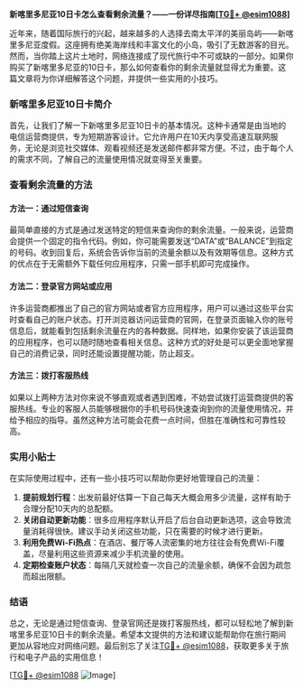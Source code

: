 **新喀里多尼亚10日卡怎么查看剩余流量？——一份详尽指南[[TG💪+ @esim1088](https://t.me/s/esim1088)]**

近年来，随着国际旅行的兴起，越来越多的人选择去南太平洋的美丽岛屿——新喀里多尼亚度假。这座拥有绝美海岸线和丰富文化的小岛，吸引了无数游客的目光。然而，当你踏上这片土地时，网络连接成了现代旅行中不可或缺的一部分。如果你购买了新喀里多尼亚的10日卡，那么如何查看你的剩余流量就显得尤为重要。这篇文章将为你详细解答这个问题，并提供一些实用的小技巧。

### 新喀里多尼亚10日卡简介

首先，让我们了解一下新喀里多尼亚10日卡的基本情况。这种卡通常是由当地的电信运营商提供，专为短期游客设计。它允许用户在10天内享受高速互联网服务，无论是浏览社交媒体、观看视频还是发送邮件都非常方便。不过，由于每个人的需求不同，了解自己的流量使用情况就变得至关重要。

### 查看剩余流量的方法

#### 方法一：通过短信查询

最简单直接的方式是通过发送特定的短信来查询你的剩余流量。一般来说，运营商会提供一个固定的指令代码。例如，你可能需要发送“DATA”或“BALANCE”到指定的号码。收到回复后，系统会告诉你当前的流量余额以及有效期等信息。这种方式的优点在于无需额外下载任何应用程序，只需一部手机即可完成操作。

#### 方法二：登录官方网站或应用

许多运营商都推出了自己的官方网站或者官方应用程序，用户可以通过这些平台实时查看自己的账户状态。打开浏览器访问运营商的官网，在登录页面输入你的账号信息后，就能看到包括剩余流量在内的各种数据。同样地，如果你安装了该运营商的应用程序，也可以随时随地查看相关信息。这种方式的好处是可以更全面地掌握自己的消费记录，同时还能设置提醒功能，防止超支。

#### 方法三：拨打客服热线

如果以上两种方法对你来说不够直观或者遇到困难，不妨尝试拨打运营商提供的客服热线。专业的客服人员能够根据你的手机号码快速查询到你的流量使用情况，并给予相应的指导。虽然这种方法可能会花费一点时间，但胜在准确性和可靠性较高。

### 实用小贴士

在实际使用过程中，还有一些小技巧可以帮助你更好地管理自己的流量：

1. **提前规划行程**：出发前最好估算一下自己每天大概会用多少流量，这样有助于合理分配10天内的总配额。
2. **关闭自动更新功能**：很多应用程序默认开启了后台自动更新选项，这会导致流量消耗得很快。建议手动关闭这些功能，只在需要的时候才进行更新。
3. **利用免费Wi-Fi热点**：在酒店、餐厅等人流密集的地方往往会有免费Wi-Fi覆盖，尽量利用这些资源来减少手机流量的使用。
4. **定期检查账户状态**：每隔几天就检查一次自己的流量余额，确保不会因为疏忽而超出限额。

### 结语

总之，无论是通过短信查询、登录官网还是拨打客服热线，都可以轻松地了解到新喀里多尼亚10日卡的剩余流量。希望本文提供的方法和建议能帮助你在旅行期间更加从容地应对网络问题。最后别忘了关注[TG💪+ @esim1088](https://t.me/s/esim1088)，获取更多关于旅行和电子产品的实用信息！

[[TG💪+ @esim1088](https://t.me/s/esim1088) ![Image](https://i.postimg.cc/4NQfJmqS/Snipaste-2025-05-13-00-14-12.png)]